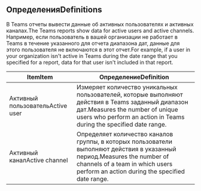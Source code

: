 ## <a name="definitions"></a><span data-ttu-id="dd04e-101">Определения</span><span class="sxs-lookup"><span data-stu-id="dd04e-101">Definitions</span></span>

<span data-ttu-id="dd04e-102">В Teams отчеты вывести данные об активных пользователях и активных каналах.</span><span class="sxs-lookup"><span data-stu-id="dd04e-102">The Teams reports show data for active users and active channels.</span></span> <span data-ttu-id="dd04e-103">Например, если пользователь в вашей организации не работает в Teams в течение указанного для отчета диапазона дат, данные для этого пользователя не включаются в этот отчет.</span><span class="sxs-lookup"><span data-stu-id="dd04e-103">For example, if a user in your organization isn't active in Teams during the date range that you specified for a report, data for that user isn't included in that report.</span></span>

|<span data-ttu-id="dd04e-104">Item</span><span class="sxs-lookup"><span data-stu-id="dd04e-104">Item</span></span>  |<span data-ttu-id="dd04e-105">Определение</span><span class="sxs-lookup"><span data-stu-id="dd04e-105">Definition</span></span>  |
|---------|---------|
|<span data-ttu-id="dd04e-106">Активный пользователь</span><span class="sxs-lookup"><span data-stu-id="dd04e-106">Active user</span></span>     |<span data-ttu-id="dd04e-107">Измеряет количество уникальных пользователей, которые выполняют действия в Teams заданный диапазон дат.</span><span class="sxs-lookup"><span data-stu-id="dd04e-107">Measures the number of unique users who perform an action in Teams during the specified date range.</span></span>    |
|<span data-ttu-id="dd04e-108">Активный канал</span><span class="sxs-lookup"><span data-stu-id="dd04e-108">Active channel</span></span>    |<span data-ttu-id="dd04e-109">Определяет количество каналов группы, в которых пользователи выполняют действия в указанный период.</span><span class="sxs-lookup"><span data-stu-id="dd04e-109">Measures the number of channels of a team in which users perform an action during the specified date range.</span></span>           |
